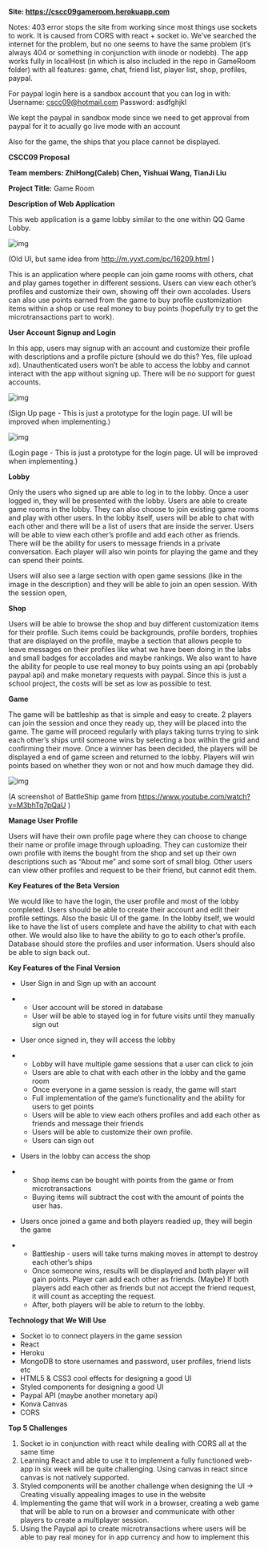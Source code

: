 **Site: https://cscc09gameroom.herokuapp.com**

Notes: 403 error stops the site from working since most things use sockets to work. It is caused from CORS with react + socket io. We’ve searched the internet for the problem, but no one seems to have the same problem (it’s always 404 or something in conjunction with iinode or nodebb). The app works fully in localHost (in which is also included in the repo in GameRoom folder) with all features: game, chat, friend list, player list, shop, profiles, paypal.

For paypal login here is a sandbox account that you can log in with: 
Username: cscc09@hotmail.com
Password: asdfghjkl

We kept the paypal in sandbox mode since we need to get approval from paypal for it to acually go live mode with an account

Also for the game, the ships that you place cannot be displayed.

**CSCC09 Proposal**

**Team members: ZhiHong(Caleb) Chen, Yishuai Wang, TianJi Liu**

**Project Title:** Game Room

**Description of Web Application**

This web application is a game lobby similar to the one within QQ Game Lobby.

![img](https://lh3.googleusercontent.com/5zzZukS1WyyLJXVpQ2E3kh0FIb5Jm-NIPbjqsp9fOt4vpu-Sy0ETWx75JaxELEoc9cVb9Et-3_f0JJtMgDZZnOEGTKeJDUxG26v3WKgMNuogo_oLed5fLbD2M4Gbmj7mP7McYN7_)

(Old UI, but same idea from <http://m.yyxt.com/pc/16209.html> )

This is an application where people can join game rooms with others, chat and play games together in different sessions. Users can view each other’s profiles and customize their own, showing off their own accolades. Users can also use points earned from the game to buy profile customization items within a shop or use real money to buy points (hopefully try to get the microtransactions part to work). 

**User Account Signup and Login**

In this app, users may signup with an account and customize their profile with descriptions and a profile picture (should we do this?  Yes, file upload xd). Unauthenticated users won’t be able to access the lobby and cannot interact with the app without signing up. There will be no support for guest accounts.

![img](https://lh6.googleusercontent.com/g6I8r1_I00V6it_z636x4padAoHqt_PeyZJM_qJwpx1eVcwdYM34JJkk9zR00bofL5USGw339KATlb23SOliSF1ifnwww4ZyLGG9EkZzTFFDXllfQ_s_aL-6tJU8JvgebR-fYbE4)

(Sign Up page - This is just a prototype for the login page. UI will be improved when implementing.)

![img](https://lh5.googleusercontent.com/RAWFTnAhWK2ii_f2a6QmtyA-VUU7YdTQsuLPqaCNTdyQOx8QbqfjA13Mx4ZBmz8eGq2XDbgVj8cdqGp-kF-cwKc6O-WMLHVVVPN3QNMxQg42oPEkQH7WbESCqqMshO6hYKj1Fjpw)

(Login page - This is just a prototype for the login page. UI will be improved when implementing.)

**Lobby**

Only the users who signed up are able to log in to the lobby. Once a user logged in, they will be presented with the lobby. Users are able to create game rooms in the lobby. They can also choose to join existing game rooms and play with other users. In the lobby itself, users will be able to chat with each other and there will be a list of users that are inside the server. Users will be able to view each other’s profile and add each other as friends. There will be the ability for users to message friends in a private conversation. Each player will also win points for playing the game and they can spend their points.

Users will also see a large section with open game sessions (like in the image in the description) and they will be able to join an open session. With the session open, 

**Shop**

Users will be able to browse the shop and buy different customization items for their profile. Such items could be backgrounds, profile borders, trophies that are displayed on the profile, maybe a section that allows people to leave messages on their profiles like what we have been doing in the labs and small badges for accolades and maybe rankings. We also want to have the ability for people to use real money to buy points using an api (probably paypal api) and make monetary requests with paypal. Since this is just a school project, the costs will be set as low as possible to test. 

**Game**

The game will be battleship as that is simple and easy to create. 2 players can join the session and once they ready up, they will be placed into the game. The game will proceed regularly with plays taking turns trying to sink each other’s ships until someone wins by selecting a box within the grid and confirming their move. Once a winner has been decided, the players will be displayed a end of game screen and returned to the lobby. Players will win points based on whether they won or not and how much damage they did.

![img](https://lh5.googleusercontent.com/i73IgQsPXlYnPf8LBgU5O2HKu-fTHFsz6i_SNwdHsQ7-S2jAFEz_xXPEDBQGrmF3rb14bu2OiG1kvixMWysiHhCqJMPbK11yJAUwfaxvjUwLXcHUNngOVa82ZihD6Wakusk8HmIk)

(A screenshot of BattleShip game from <https://www.youtube.com/watch?v=M3bhTq7pQaU> )

**Manage User Profile**

Users will have their own profile page where they can choose to change their name or profile image through uploading. They can customize their own profile with items the bought from the shop and set up their own descriptions such as “About me” and some sort of small blog. Other users can view other profiles and request to be their friend, but cannot edit them. 

**Key Features of the Beta Version**

We would like to have the login, the user profile and most of the lobby completed. Users should be able to create their account and edit their profile settings. Also the basic UI of the game. In the lobby itself, we would like to have the list of users complete and have the ability to chat with each other. We would also like to have the ability to go to each other’s profile. Database should store the profiles and user information. Users should also be able to sign back out. 

**Key Features of the Final Version**

- User Sign in and Sign up with an account

- - User account will be stored in database
  - User will be able to stayed log in for future visits until they manually sign out

- User once signed in, they will access the lobby

- - Lobby will have multiple game sessions that a user can click to join
  - Users are able to chat with each other in the lobby and the game room
  - Once everyone in a game session is ready, the game will start
  - Full implementation of the game’s functionality and the ability for users to get points
  - Users will be able to view each others profiles and add each other as friends and message their friends
  - Users will be able to customize their own profile. 
  - Users can sign out

- Users in the lobby can access the shop

- - Shop items can be bought with points from the game or from microtransactions
  - Buying items will subtract the cost with the amount of points the user has.

- Users once joined a game and both players readied up, they will begin the game

- - Battleship - users will take turns making moves in attempt to destroy each other’s ships
  - Once someone wins, results will be displayed and both player will gain points. Player can add each other as friends. (Maybe) If both players add each other as friends but not accept the friend request, it will count as accepting the request. 
  - After, both players will be able to return to the lobby.

**Technology that We Will Use**

- Socket io to connect players in the game session 
- React
- Heroku
- MongoDB to store usernames and password, user profiles, friend lists etc
- HTML5 & CSS3 cool effects for designing a good UI
- Styled components for designing a good UI
- Paypal API (maybe another monetary api)
- Konva Canvas
- CORS

**Top 5 Challenges**

1. Socket io in conjunction with react while dealing with CORS all at the same time
2. Learning React and able to use it to implement a fully functioned web-app in six week will be quite challenging. Using canvas in react since canvas is not natively supported.
3. Styled components will be another challenge when designing the UI -> Creating visually appealing images to use in the website
4. Implementing the game that will work in a browser, creating a web game that will be able to run on a browser and communicate with other players to create a multiplayer session.
5. Using the Paypal api to create microtransactions where users will be able to pay real money for in app currency and how to implement this
